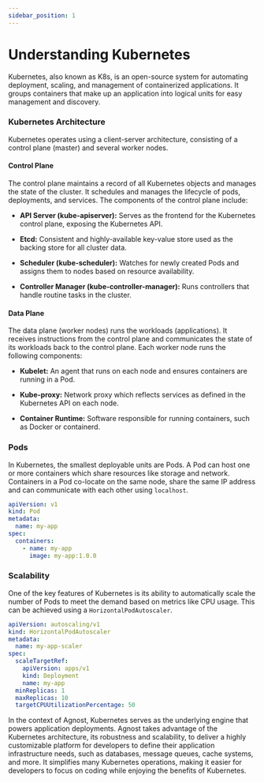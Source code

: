 ```yaml
---
sidebar_position: 1
---
```


# Understanding Kubernetes

Kubernetes, also known as K8s, is an open-source system for automating
deployment, scaling, and management of containerized applications. It groups
containers that make up an application into logical units for easy management
and discovery.

### Kubernetes Architecture

Kubernetes operates using a client-server architecture, consisting of a control
plane (master) and several worker nodes.

#### Control Plane

The control plane maintains a record of all Kubernetes objects and manages the
state of the cluster. It schedules and manages the lifecycle of pods,
deployments, and services. The components of the control plane include:

- **API Server (kube-apiserver):** Serves as the frontend for the Kubernetes
  control plane, exposing the Kubernetes API.

- **Etcd:** Consistent and highly-available key-value store used as the backing
  store for all cluster data.

- **Scheduler (kube-scheduler):** Watches for newly created Pods and assigns
  them to nodes based on resource availability.

- **Controller Manager (kube-controller-manager):** Runs controllers that handle
  routine tasks in the cluster.

#### Data Plane

The data plane (worker nodes) runs the workloads (applications). It receives
instructions from the control plane and communicates the state of its workloads
back to the control plane. Each worker node runs the following components:

- **Kubelet:** An agent that runs on each node and ensures containers are
  running in a Pod.

- **Kube-proxy:** Network proxy which reflects services as defined in the
  Kubernetes API on each node.

- **Container Runtime:** Software responsible for running containers, such as
  Docker or containerd.

### Pods

In Kubernetes, the smallest deployable units are Pods. A Pod can host one or
more containers which share resources like storage and network. Containers in a
Pod co-locate on the same node, share the same IP address and can communicate
with each other using `localhost`.

```yaml
apiVersion: v1
kind: Pod
metadata:
  name: my-app
spec:
  containers:
    - name: my-app
      image: my-app:1.0.0
```

### Scalability

One of the key features of Kubernetes is its ability to automatically scale the
number of Pods to meet the demand based on metrics like CPU usage. This can be
achieved using a `HorizontalPodAutoscaler`.

```yaml
apiVersion: autoscaling/v1
kind: HorizontalPodAutoscaler
metadata:
  name: my-app-scaler
spec:
  scaleTargetRef:
    apiVersion: apps/v1
    kind: Deployment
    name: my-app
  minReplicas: 1
  maxReplicas: 10
  targetCPUUtilizationPercentage: 50
```

In the context of Agnost, Kubernetes serves as the underlying engine that powers
application deployments. Agnost takes advantage of the Kubernetes architecture,
its robustness and scalability, to deliver a highly customizable platform for
developers to define their application infrastructure needs, such as databases,
message queues, cache systems, and more. It simplifies many Kubernetes
operations, making it easier for developers to focus on coding while enjoying
the benefits of Kubernetes.
